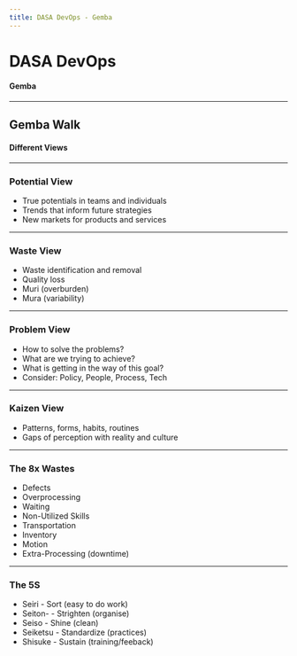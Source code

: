 ```yaml
---
title: DASA DevOps - Gemba
---
```


<!-- .slide: id="title-slide" -->

# DASA DevOps 

#### Gemba

---

## Gemba Walk 

#### Different Views

------

### Potential View

* True potentials in teams and individuals
* Trends that inform future strategies
* New markets for products and services

------

### Waste View

* Waste identification and removal
* Quality loss
* Muri (overburden)
* Mura (variability)

------

### Problem View

* How to solve the problems?
* What are we trying to achieve?
* What is getting in the way of this goal?
* Consider: Policy, People, Process, Tech

------

### Kaizen View

* Patterns, forms, habits, routines
* Gaps of perception with reality and culture

------

### The 8x Wastes

* Defects
* Overprocessing
* Waiting
* Non-Utilized Skills
* Transportation
* Inventory
* Motion
* Extra-Processing (downtime)

------

### The 5S

* Seiri - Sort (easy to do work)
* Seiton- - Strighten (organise)
* Seiso - Shine (clean)
* Seiketsu - Standardize (practices)
* Shisuke - Sustain (training/feeback)